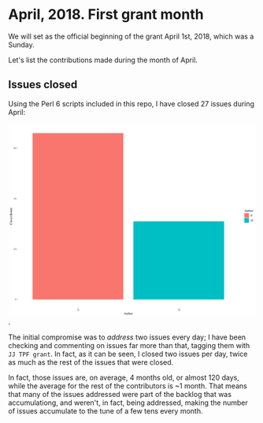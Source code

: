 # April, 2018. First grant month

We will set as the official beginning of the grant April 1st, 2018,
which was a Sunday. 

Let's list the contributions made during the month of April.

## Issues closed

Using the Perl 6 scripts included in this repo, I have closed 27
issues during April:

![Issues closed by me and others](illos/closed-issues-jj.png).

The initial compromise was to *address* two issues every day; I have
been checking and commenting on issues far more than that, tagging
them with `JJ TPF grant`. In fact, as it can be seen, I closed two
issues per day, twice as much as the rest of the issues that were
closed.

In fact, those issues are, on average, 4 months old, or almost 120
days, while the average for the rest of the contributors is ~1
month. That means that many of the issues addressed were part of the
backlog that was accumulationg, and weren't, in fact, being addressed,
making the number of issues accumulate to the tune of a few tens every
month. 


